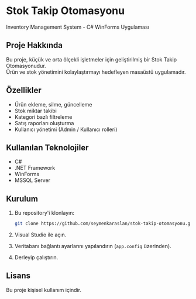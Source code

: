 # Stok Takip Otomasyonu

Inventory Management System - C# WinForms Uygulaması

## Proje Hakkında

Bu proje, küçük ve orta ölçekli işletmeler için geliştirilmiş bir Stok Takip Otomasyonudur.  
Ürün ve stok yönetimini kolaylaştırmayı hedefleyen masaüstü uygulamadır.

## Özellikler

- Ürün ekleme, silme, güncelleme
- Stok miktar takibi
- Kategori bazlı filtreleme
- Satış raporları oluşturma
- Kullanıcı yönetimi (Admin / Kullanıcı rolleri)

## Kullanılan Teknolojiler

- C#  
- .NET Framework  
- WinForms  
- MSSQL Server

## Kurulum

1. Bu repository'i klonlayın:
    ```bash
    git clone https://github.com/seymenkaraslan/stok-takip-otomasyonu.git
    ```

2. Visual Studio ile açın.  
3. Veritabanı bağlantı ayarlarını yapılandırın (`app.config` üzerinden).  
4. Derleyip çalıştırın.

## Lisans

Bu proje kişisel kullanım içindir.  
